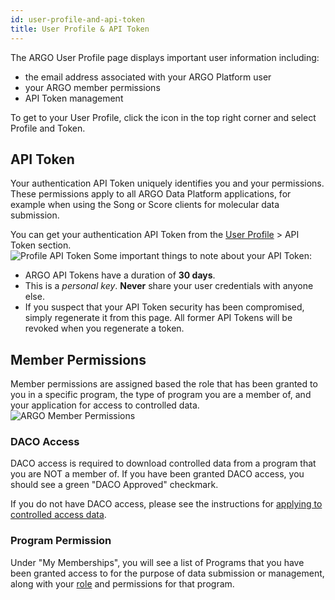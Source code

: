 ```yaml
---
id: user-profile-and-api-token
title: User Profile & API Token
---
```


The ARGO User Profile page displays important user information including:

- the email address associated with your ARGO Platform user
- your ARGO member permissions
- API Token management

To get to your User Profile, click the icon in the top right corner and select Profile and Token.

## API Token

Your authentication API Token uniquely identifies you and your permissions. These permissions apply to all ARGO Data Platform applications, for example when using the Song or Score clients for molecular data submission.

You can get your authentication API Token from the [User Profile](https://platform.standardhealth.org/user) > API Token section.  
![Profile API Token](/assets/data-access/user-profile-api-key.png)
Some important things to note about your API Token:

- ARGO API Tokens have a duration of **30 days**.
- This is a _personal key_. **Never** share your user credentials with anyone else.
- If you suspect that your API Token security has been compromised, simply regenerate it from this page. All former API Tokens will be revoked when you regenerate a token.

## Member Permissions

Member permissions are assigned based the role that has been granted to you in a specific program, the type of program you are a member of, and your application for access to controlled data.
![ARGO Member Permissions](/assets/data-access/user-profile-program-access.png)

### DACO Access

DACO access is required to download controlled data from a program that you are NOT a member of. If you have been granted DACO access, you should see a green "DACO Approved" checkmark.

If you do not have DACO access, please see the instructions for [applying to controlled access data](/docs/data_access).

### Program Permission

Under "My Memberships", you will see a list of Programs that you have been granted access to for the purpose of data submission or management, along with your [role](/docs/managing-program-access#user-roles-and-permissions) and permissions for that program.
